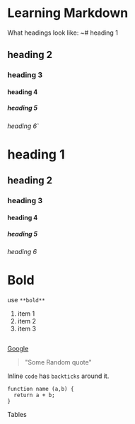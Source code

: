 # Learning Markdown

What headings look like:
~# heading 1
## heading 2
### heading 3
#### heading 4
##### heading 5
###### heading 6`

# heading 1
## heading 2
### heading 3
#### heading 4
##### heading 5
###### heading 6

# Bold 
use `**bold**`


<!-- lists unordered-->
1. item 1
1. item 2
1. item 3


<!-- List 

<!-- images -->
![]()

<!-- links -->

[Google](https://www.google.com)

<!-- Blockquotes-->
>"Some Random quote"

<!-- inline code-->
Inline `code` has `backticks` around it. 

<!-- block code-->
```
function name (a,b) {
  return a + b;
}
```

Tables
